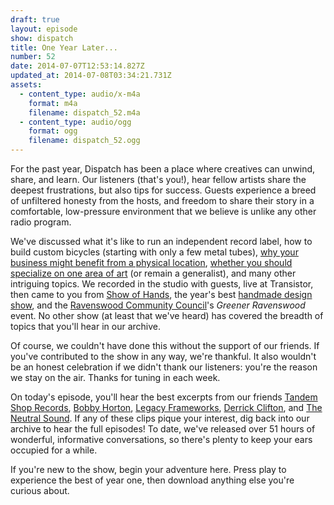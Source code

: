 ```yaml
---
draft: true
layout: episode
show: dispatch
title: One Year Later...
number: 52
date: 2014-07-07T12:53:14.827Z
updated_at: 2014-07-08T03:34:21.731Z
assets:
  - content_type: audio/x-m4a
    format: m4a
    filename: dispatch_52.m4a
  - content_type: audio/ogg
    format: ogg
    filename: dispatch_52.ogg
---
```

For the past year, Dispatch has been a place where creatives can unwind, share, and learn. Our listeners (that's you!), hear fellow artists share the deepest frustrations, but also tips for success. Guests experience a breed of unfiltered honesty from the hosts, and freedom to share their story in a comfortable, low-pressure environment that we believe is unlike any other radio program.

We've discussed what it's like to run an independent record label, how to build custom bicycles (starting with only a few metal tubes), [why your business might benefit from a physical location](http://machine.fm/dispatch/8), [whether you should specialize on one area of art](http://machine.fm/dispatch/1) (or remain a generalist), and many other intriguing topics. We recorded in the studio with guests, live at Transistor, then came to you from [Show of Hands](http://machine.fm/dispatch/22), the year's best [handmade design show](http://machine.fm/dispatch/23), and the [Ravenswood Community Council](http://ravenswoodchicago.org)'s *Greener Ravenswood* event. No other show (at least that we've heard) has covered the breadth of topics that you'll hear in our archive.

Of course, we couldn't have done this without the support of our friends. If you've contributed to the show in any way, we're thankful. It also wouldn't be an honest celebration if we didn't thank our listeners: you're the reason we stay on the air. Thanks for tuning in each week.

On today's episode, you'll hear the best excerpts from our friends [Tandem Shop Records](http://machine.fm/dispatch/6), [Bobby Horton](http://machine.fm/dispatch/24), [Legacy Frameworks](http://machine.fm/dispatch/25), [Derrick Clifton](http://machine.fm/dispatch/9), and [The Neutral Sound](http://machine.fm/dispatch/37). If any of these clips pique your interest, dig back into our archive to hear the full episodes! To date, we've released over 51 hours of wonderful, informative conversations, so there's plenty to keep your ears occupied for a while.

If you're new to the show, begin your adventure here. Press play to experience the best of year one, then download anything else you're curious about.